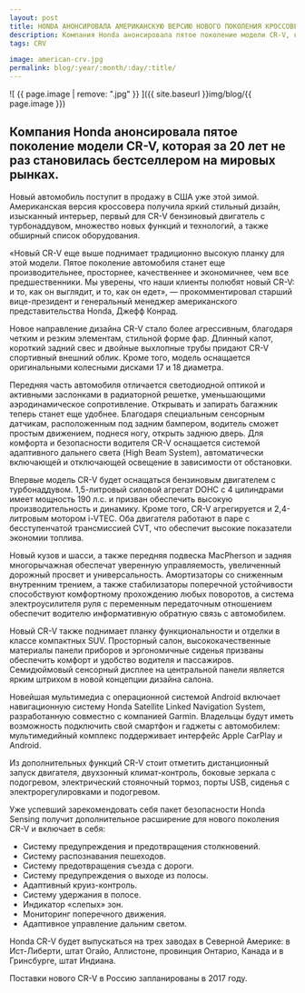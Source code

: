 ```yaml
---
layout: post
title: HONDA АНОНСИРОВАЛА АМЕРИКАНСКУЮ ВЕРСИЮ НОВОГО ПОКОЛЕНИЯ КРОССОВЕРА
description: Компания Honda анонсировала пятое поколение модели CR-V, которая за 20 лет не раз становилась бестселлером на мировых рынках. Новый автомобиль поступит в продажу в США уже этой зимой.
tags: CRV

image: american-crv.jpg
permalink: blog/:year/:month/:day/:title/
---
```

![ {{ page.image | remove: ".jpg" }} ]({{ site.baseurl }}img/blog/{{ page.image }})
## Компания Honda анонсировала пятое поколение модели CR-V, которая за 20 лет не раз становилась бестселлером на мировых рынках.
 Новый автомобиль поступит в продажу в США уже этой зимой.
 Американская версия кроссовера получила яркий стильный дизайн, изысканный интерьер, первый для CR-V бензиновый двигатель с турбонаддувом, множество новых функций и технологий, а также обширный список оборудования.

«Новый CR-V еще выше поднимает традиционно высокую планку для этой модели. Пятое поколение автомобиля станет еще производительнее, просторнее, качественнее и экономичнее, чем все предшественники. Мы уверены, что наши клиенты полюбят новый CR-V: и то, как он выглядит, и то, как он едет», — прокомментировал старший вице-президент и генеральный менеджер американского представительства Honda, Джефф Конрад.

Новое направление дизайна CR-V стало более агрессивным, благодаря четким и резким элементам, стильной форме фар. Длинный капот, короткий задний свес и двойные выхлопные трубы придают CR-V спортивный внешний облик. Кроме того, модель оснащается оригинальными колесными дисками 17 и 18 диаметра.

Передняя часть автомобиля отличается светодиодной оптикой и активными заслонками в радиаторной решетке, уменьшающими аэродинамическое сопротивление. Открывать и запирать багажник теперь станет еще удобнее. Благодаря специальным сенсорным датчикам, расположенным под задним бампером, водитель сможет простым движением, поднеся ногу, открыть заднюю дверь. Для комфорта и безопасности водителя CR-V оснащается системой адаптивного дальнего света (High Beam System), автоматически включающей и отключающей освещение в зависимости от обстановки.

Впервые модель CR-V будет оснащаться бензиновым двигателем с турбонаддувом. 1,5-литровый силовой агрегат DOHC с 4 цилиндрами имеет мощность 190 л.с. и призван обеспечить высокую производительность и динамику. Кроме того, CR-V агрегируется и 2,4-литровым мотором i-VTEC. Оба двигателя работают в паре с бесступенчатой трансмиссией CVT, что обеспечит высокие показатели экономии топлива.

Новый кузов и шасси, а также передняя подвеска MacPherson и задняя многорычажная обеспечат уверенную управляемость, увеличенный дорожный просвет и универсальность. Амортизаторы со сниженным внутренним трением, а также стабилизаторы поперечной устойчивости способствуют комфортному прохождению любых поворотов, а система электроусилителя руля с переменным передаточным отношением обеспечит водителю информативную обратную связь с автомобилем.

Новый CR-V также поднимает планку функциональности и отделки в классе компактных SUV. Просторный салон, высококачественные материалы панели приборов и эргономичные сиденья призваны обеспечить комфорт и удобство водителя и пассажиров. Семидюймовый сенсорный дисплее на центральной панели является ярким штрихом в новой концепции дизайна салона.

Новейшая мультимедиа с операционной системой Android включает навигационную систему Honda Satellite Linked Navigation System, разработанную совместно с компанией Garmin. Владельцы будут иметь возможность подключить свой смартфон и гаджеты с автомобилем: мультимедийный комплекс поддерживает интерфейс Apple CarPlay и Android.

Из дополнительных функций CR-V стоит отметить дистанционный запуск двигателя, двухзонный климат-контроль, боковые зеркала с подогревом, электрический стояночный тормоз, порты USB, сиденья с электрорегулировками и подогревом.

Уже успевший зарекомендовать себя пакет безопасности Honda Sensing получит дополнительное расширение для нового поколения CR-V и включает в себя:

* Систему предупреждения и предотвращения столкновений.
* Систему распознавания пешеходов.
* Систему предотвращения съезда с дороги.
* Систему предупреждения о выходе из полосы.
* Адаптивный круиз-контроль.
* Систему удержания в полосе.
* Индикатор «слепых» зон.
* Мониторинг поперечного движения.
* Адаптивное управление дальним светом.

Honda CR-V будет выпускаться на трех заводах в Северной Америке: в Ист-Либерти, штат Огайо, Аллистоне, провинция Онтарио, Канада и в Гринсбурге, штат Индиана.

Поставки нового CR-V в Россию запланированы в 2017 году.
